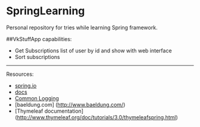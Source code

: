 # SpringLearning
Personal repository for tries while learning Spring framework.

##VkStuffApp
capabilities:
* Get Subscriptions list of user by id and show with web interface
* Sort subscriptions


------------------
Resources:
* [spring.io](https://spring.io/guides)
* [docs](http://docs.spring.io/spring/docs/current/spring-framework-reference/html)
* [Common Logging](https://commons.apache.org/proper/commons-logging/)
* [baeldung.com] (http://www.baeldung.com/)
* [Thymeleaf documentation] (http://www.thymeleaf.org/doc/tutorials/3.0/thymeleafspring.html)

